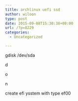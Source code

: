 ```yaml
---
title: archlinux uefi ssd
author: wiloon
type: post
date: 2015-09-08T15:30:38+00:00
url: /?p=8229
categories:
  - Uncategorized

---
```

gdisk /dev/sda

d

o

n

create efi ysstem with type ef00

